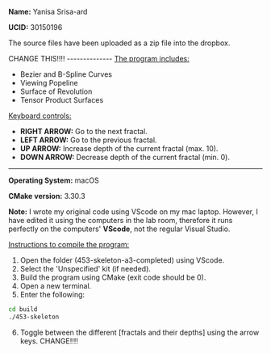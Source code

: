 <b>Name:</b> Yanisa Srisa-ard

<b>UCID:</b> 30150196

The source files have been uploaded as a zip file into the dropbox.

CHANGE THIS!!!! --------------
<u>The program includes:</u>
* Bezier and B-Spline Curves
* Viewing Popeline
* Surface of Revolution
* Tensor Product Surfaces

<u>Keyboard controls:</u>
* <b>RIGHT ARROW:</b> Go to the next fractal.
* <b>LEFT ARROW:</b> Go to the previous fractal.
* <b>UP ARROW:</b> Increase depth of the current fractal (max. 10).
* <b>DOWN ARROW:</b> Decrease depth of the current fractal (min. 0).
--------------------------

<b>Operating System:</b> macOS

<b>CMake version:</b> 3.30.3

<b>Note:</b> I wrote my original code using VScode on my mac laptop. However, I have edited it using the computers in the lab room, therefore it runs perfectly on the computers' <b>VScode</b>, not the regular Visual Studio.

<u>Instructions to compile the program:</u>
1. Open the folder (453-skeleton-a3-completed) using VScode.
2. Select the 'Unspecified' kit (if needed).
3. Build the program using CMake (exit code should be 0).
4. Open a new terminal.
5. Enter the following: 
```bash
cd build
./453-skeleton
```
6. Toggle between the different [fractals and their depths] using the arrow keys.  CHANGE!!!!